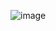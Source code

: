 ![image](https://user-images.githubusercontent.com/29625147/218292721-bf2345ea-8c56-4baa-a070-9e8fcf4b4047.png)

